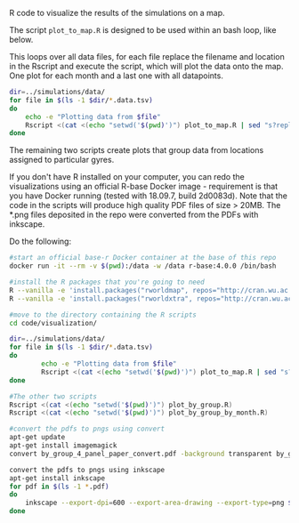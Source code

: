 
R code to visualize the results of the simulations on a map.

The script `plot_to_map.R` is designed to be used within an bash loop, like below.

This loops over all data files, for each file replace the filename and location in the Rscript and execute the script, which will plot the data onto the map. One plot for each month and a last one with all datapoints.
```bash
dir=../simulations/data/
for file in $(ls -1 $dir/*.data.tsv)
do
	echo -e "Plotting data from $file"
	Rscript <(cat <(echo "setwd('$(pwd)')") plot_to_map.R | sed "s?replacefile?$file?" | sed "s?replacelocation?$(echo ${file##*/} | cut -d "." -f 1)?")
done
```

The remaining two scripts create plots that group data from locations assigned to particular gyres.

If you don't have R installed on your computer, you can redo the visualizations using an official R-base Docker image - requirement is that you have Docker running (tested with 18.09.7, build 2d0083d). Note that the code in the scripts will produce high quality PDF files of size > 20MB. The \*.png files deposited in the repo were converted from the PDFs with inkscape.

Do the following:
```bash
#start an official base-r Docker container at the base of this repo
docker run -it --rm -v $(pwd):/data -w /data r-base:4.0.0 /bin/bash

#install the R packages that you're going to need
R --vanilla -e 'install.packages("rworldmap", repos="http://cran.wu.ac.at/")'
R --vanilla -e 'install.packages("rworldxtra", repos="http://cran.wu.ac.at/")'

#move to the directory containing the R scripts
cd code/visualization/

dir=../simulations/data/
for file in $(ls -1 $dir/*.data.tsv)
do
        echo -e "Plotting data from $file"
        Rscript <(cat <(echo "setwd('$(pwd)')") plot_to_map.R | sed "s?replacefile?$file?" | sed "s?replacelocation?$(echo ${file##*/} | cut -d "." -f 1)?")
done

#The other two scripts
Rscript <(cat <(echo "setwd('$(pwd)')") plot_by_group.R)
Rscript <(cat <(echo "setwd('$(pwd)')") plot_by_group_by_month.R)

#convert the pdfs to pngs using convert
apt-get update
apt-get install imagemagick
convert by_group_4_panel_paper_convert.pdf -background transparent by_group_4_panel_paper.png

convert the pdfs to pngs using inkscape
apt-get install inkscape
for pdf in $(ls -1 *.pdf)
do 
	inkscape --export-dpi=600 --export-area-drawing --export-type=png $pdf
done
``` 
